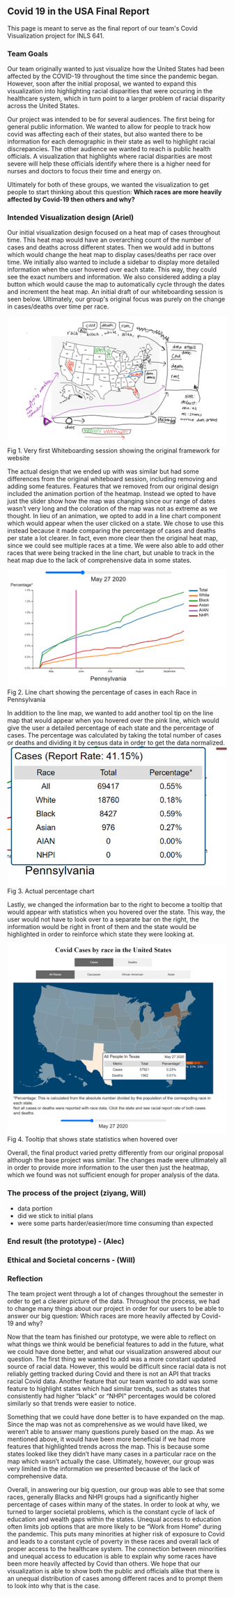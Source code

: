 ## Covid 19 in the USA Final Report

This page is meant to serve as the final report of our team's Covid Visualization project for INLS 641. 


### Team Goals

Our team originally wanted to just visualize how the United States had been affected by the COVID-19 throughout the time since the pandemic began. However, soon after the initial proposal, we wanted to expand this visualization into highlighting racial disparities that were occuring in the healthcare system, which in turn point to a larger problem of racial disparity across the United States. 

Our project was intended to be for several audiences. The first being for general public information. We wanted to allow for people to track how covid was affecting each of their states, but also wanted there to be information for each demographic in their state as well to highlight racial discrepancies. The other audience we wanted to reach is public health officials. A visualization that highlights where racial disparities are most severe will help these officials identify where there is a higher need for nurses and doctors to focus their time and energy on. 

Ultimately for both of these groups, we wanted the visualization to get people to start thinking about this question: **Which  races are more heavily affected by Covid-19 then others and why?**

### Intended Visualization design (Ariel)

Our initial visualization design focused on a heat map of cases throughout time. This heat map would have an overarching count of the number of cases and deaths across different states. Then we would add in buttons which would change the heat map to display cases/deaths per race over time. We initially also wanted to include a sidebar to display more detailed information when the user hovered over each state. This way, they could see the exact numbers and information. We also considered adding a play button which would cause the map to automatically cycle through the dates and increment the heat map. An initial draft of our whiteboarding session is seen below. Ultimately, our group's original focus was purely on the change in cases/deaths over time per race. 

![](https://github.com/archie-sas/Covid-visualization-inls641/blob/master/pictures/aww-board%20(1).png?raw=true)
Fig 1. Very first Whiteboarding session showing the original framework for website

The actual design that we ended up with was similar but had some differences from the original whiteboard session, including removing and adding some features. Features that we removed from our original design included the animation portion of the heatmap. Instead we opted to have just the slider show how the map was changing since our range of dates wasn’t very long and the coloration of the map was not as extreme as we thought. In lieu of an animation, we opted to add in a line chart component which would appear when the user clicked on a state. We chose to use this instead because it made comparing the percentage of cases and deaths per state a lot clearer. In fact, even more clear then the original heat map, since we could see multiple races at a time. We were also able to add other races that were being tracked in the line chart, but unable to track in the heat map due to the lack of comprehensive data in some states. 

![](https://github.com/archie-sas/Covid-visualization-inls641/blob/master/pictures/line_chart.png?raw=true)
Fig 2. Line chart showing the percentage of cases in each Race in Pennsylvania

In addition to the line map, we wanted to add another tool tip on the line map that would appear when you hovered over the pink line, which would give the user a detailed percentage of each state and the percentage of cases. The percentage was calculated by taking the total number of cases or deaths and dividing it by census data in order to get the data normalized. 
![](https://github.com/archie-sas/Covid-visualization-inls641/blob/master/pictures/percentage_info.png?raw=true)
Fig 3. Actual percentage chart

Lastly, we changed the information bar to the right to become a tooltip that would appear with statistics when you hovered over the state. This way, the user would not have to look over to a separate bar on the right, the information would be right in front of them and the state would be highlighted in order to reinforce which state they were looking at. 

![](https://github.com/archie-sas/Covid-visualization-inls641/blob/master/pictures/map_info.png?raw=true)
Fig 4. Tooltip that shows state statistics when hovered over

Overall, the final product varied pretty differently from our original proposal although the base project was similar. The changes made were ultimately all in order to provide more information to the user then just the heatmap, which we found was not sufficient enough for proper analysis of the data. 

### The process of the project (ziyang, Will)

- data portion
- did we stick to initial plans
- were some parts harder/easier/more time consuming than expected


### End result (the prototype) - (Alec)


### Ethical and Societal concerns - (Will)


### Reflection 

The team project went through a lot of changes throughout the semester in order to get a clearer picture of the data. Throughout the process, we had to change many things about our project in order for our users to be able to answer our big question: Which races are more heavily affected by Covid-19 and why?

Now that the team has finished our prototype, we were able to reflect on what things we think would be beneficial features to add in the future, what we could have done better, and what our visualization answered about our question. The first thing we wanted to add was a more constant updated source of racial data. However, this would be difficult since racial data is not reliably getting tracked during Covid and there is not an API that tracks racial Covid data. Another feature that our team wanted to add was some feature to highlight states which had similar trends, such as states that consistently had higher “black” or “NHPI” percentages would be colored similarly so that trends were easier to notice. 

Something that we could have done better is to have expanded on the map. Since the map was not as comprehensive as we would have liked, we weren’t able to answer many questions purely based on the map. As we mentioned above, it would have been more beneficial if we had more features that highlighted trends across the map. This is because some states looked like they didn’t have many cases in a particular race on the map which wasn’t actually the case. Ultimately, however, our group was very limited in the information we presented because of the lack of comprehensive data. 

Overall, in answering our big question, our group was able to see that some races, generally Blacks and NHPI groups had a significantly higher percentage of cases within many of the states. In order to look at why, we turned to larger societal problems, which is the constant cycle of lack of education and wealth gaps within the states. Unequal access to education often limits job options that are more likely to be “Work from Home” during the pandemic. This puts many minorities at higher risk of exposure to Covid and leads to a constant cycle of poverty in these races and overall lack of proper access to the healthcare system. The connection between minorities and unequal access to education is able to explain why some races have been more heavily affected by Covid than others. We hope that our visualization is able to show both the public and officials alike that there is an unequal distribution of cases among different races and to prompt them to look into why that is the case. 

